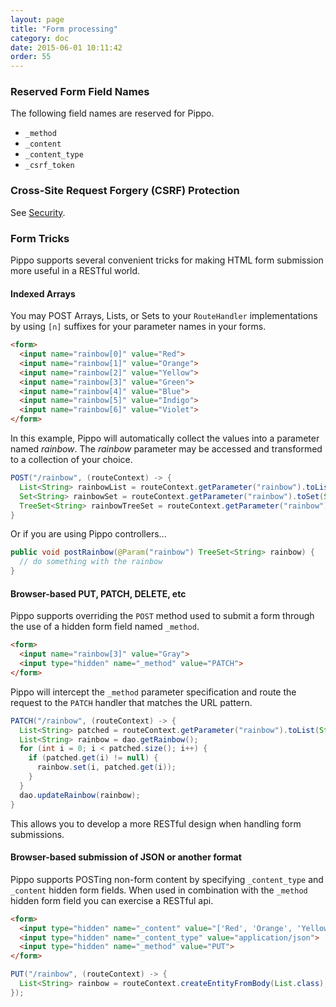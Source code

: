```yaml
---
layout: page
title: "Form processing"
category: doc
date: 2015-06-01 10:11:42
order: 55
---
```


### Reserved Form Field Names

The following field names are reserved for Pippo.

- `_method`
- `_content`
- `_content_type`
- `_csrf_token`

### Cross-Site Request Forgery (CSRF) Protection

See [Security](security.html).

### Form Tricks

Pippo supports several convenient tricks for making HTML form submission more useful in a RESTful world.

#### Indexed Arrays

You may POST Arrays, Lists, or Sets to your `RouteHandler` implementations by using `[n]` suffixes for your parameter names in your forms.

```html
<form>
  <input name="rainbow[0]" value="Red">
  <input name="rainbow[1]" value="Orange">
  <input name="rainbow[2]" value="Yellow">
  <input name="rainbow[3]" value="Green">
  <input name="rainbow[4]" value="Blue">
  <input name="rainbow[5]" value="Indigo">
  <input name="rainbow[6]" value="Violet">
</form>
```

In this example, Pippo will automatically collect the values into a parameter named *rainbow*.  The *rainbow* parameter may be accessed and transformed to a collection of your choice.

```java
POST("/rainbow", (routeContext) -> {
  List<String> rainbowList = routeContext.getParameter("rainbow").toList(String.class);
  Set<String> rainbowSet = routeContext.getParameter("rainbow").toSet(String.class);
  TreeSet<String> rainbowTreeSet = routeContext.getParameter("rainbow").toCollection(TreeSet.class, String.class);
}
```

Or if you are using Pippo controllers...

```java
public void postRainbow(@Param("rainbow") TreeSet<String> rainbow) {
  // do something with the rainbow
}
```


#### Browser-based PUT, PATCH, DELETE, etc

Pippo supports overriding the `POST` method used to submit a form through the use of a hidden form field named `_method`.

```html
<form>
  <input name="rainbow[3]" value="Gray">
  <input type="hidden" name="_method" value="PATCH">
</form>
```

Pippo will intercept the `_method` parameter specification and route the request to the `PATCH` handler that matches the URL pattern.

```java
PATCH("/rainbow", (routeContext) -> {
  List<String> patched = routeContext.getParameter("rainbow").toList(String.class);
  List<String> rainbow = dao.getRainbow();
  for (int i = 0; i < patched.size(); i++) {
    if (patched.get(i) != null) {
      rainbow.set(i, patched.get(i));
    }
  }
  dao.updateRainbow(rainbow);
}
```

This allows you to develop a more RESTful design when handling form submissions.

#### Browser-based submission of JSON or another format

Pippo supports POSTing non-form content by specifying `_content_type` and `_content` hidden form fields.  When used in combination with the `_method` hidden form field you can exercise a RESTful api.

```html
<form>
  <input type="hidden" name="_content" value="['Red', 'Orange', 'Yellow', 'Green', 'Blue', 'Indigo', 'Violet']">
  <input type="hidden" name="_content_type" value="application/json">
  <input type="hidden" name="_method" value="PUT">
</form>
```

```java
PUT("/rainbow", (routeContext) -> {
  List<String> rainbow = routeContext.createEntityFromBody(List.class);
});

```

